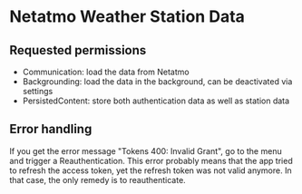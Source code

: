 # Netatmo Weather Station Data

## Requested permissions

* Communication: load the data from Netatmo
* Backgrounding: load the data in the background, can be deactivated via settings
* PersistedContent: store both authentication data as well as station data


## Error handling

If you get the error message "Tokens 400: Invalid Grant", go to the menu and trigger a Reauthentication. This error probably means that the app tried to refresh the access token, yet the refresh token was not valid anymore. In that case, the only remedy is to reauthenticate.
